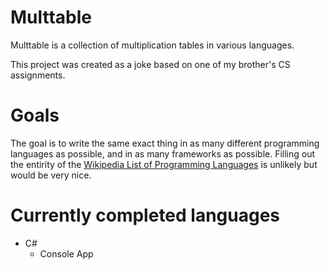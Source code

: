# Multtable
Multtable is a collection of multiplication tables in various languages.

This project was created as a joke based on one of my brother's CS assignments.

# Goals
The goal is to write the same exact thing in as many different programming languages as possible, and in as many frameworks as possible.
Filling out the entirity of the [Wikipedia List of Programming Languages](https://en.wikipedia.org/wiki/List_of_programming_languages) is unlikely but would be very nice.

# Currently completed languages
 * C#
   * Console App
